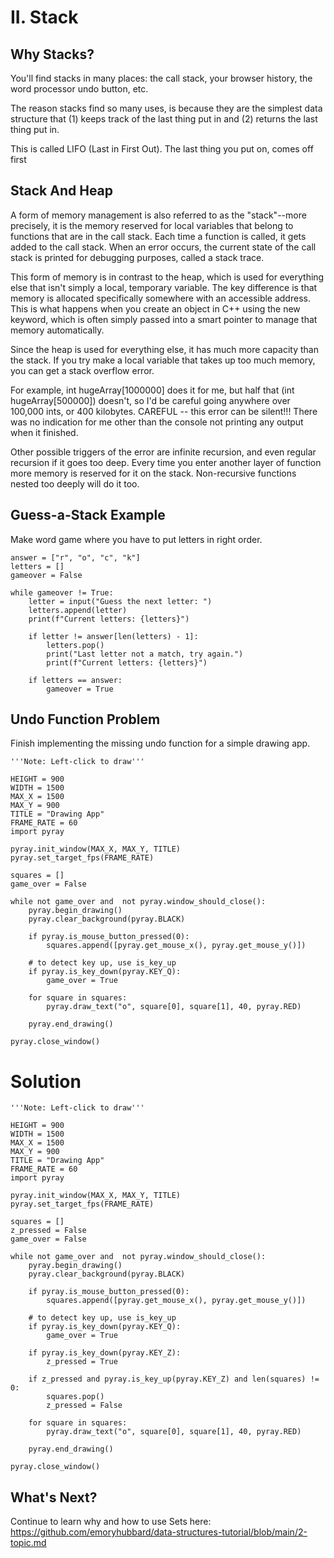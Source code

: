 # II. Stack

## Why Stacks?

<p>You'll find stacks in many places: the call stack, your browser history, the word processor undo button, etc.</p>
<p>The reason stacks find so many uses, is because they are the simplest data structure that (1) keeps track of the last thing put in and (2) returns the last thing put in.</p>
<p>This is called LIFO (Last in First Out). The last thing you put on, comes off first</p>

## Stack And Heap

<p> A form of memory
management is also referred to as the "stack"--more precisely,
it is the memory reserved for local variables that belong to functions
that are in the call stack. Each time a function is called, it gets added to the call stack. When an error occurs, the current state
of the call stack is printed for debugging purposes, called a stack trace.</p>
<p>This form of memory is in contrast to the heap, which is used for everything else that isn't simply a local, temporary variable. The key difference is that memory is allocated specifically somewhere with an accessible address. This is what happens when you create an object in C++ using the new keyword, which is often simply passed into a smart pointer to manage that memory automatically.</p>
<p>Since the heap is used for everything else, it has much more capacity than the stack. If you try make a local variable that takes up too much memory, you can get a stack overflow error.</p>
<p>For example, int hugeArray[1000000] does it for me, but half that
(int hugeArray[500000]) doesn't, so I'd be careful going anywhere
over 100,000 ints, or 400 kilobytes.
CAREFUL -- this error can be silent!!! There was no indication for
me other than the console not printing any output when it finished.</p>
<p>Other possible triggers of the error are infinite recursion, and even regular recursion if it goes too deep. Every time
you enter another layer of function more memory is reserved for it
on the stack. Non-recursive functions nested too deeply will do it too.</p>

## Guess-a-Stack Example

Make word game where you have to put letters in right order.

	answer = ["r", "o", "c", "k"]
	letters = []
	gameover = False

	while gameover != True:
		letter = input("Guess the next letter: ")
		letters.append(letter)
		print(f"Current letters: {letters}")

		if letter != answer[len(letters) - 1]:
			letters.pop()
			print("Last letter not a match, try again.")
			print(f"Current letters: {letters}")

		if letters == answer:
			gameover = True

## Undo Function Problem
Finish implementing the missing undo function for a simple
drawing app.

	'''Note: Left-click to draw'''

	HEIGHT = 900
	WIDTH = 1500
	MAX_X = 1500
	MAX_Y = 900
	TITLE = "Drawing App"
	FRAME_RATE = 60
	import pyray

	pyray.init_window(MAX_X, MAX_Y, TITLE)
	pyray.set_target_fps(FRAME_RATE)

	squares = []
	game_over = False

	while not game_over and  not pyray.window_should_close():
		pyray.begin_drawing()
		pyray.clear_background(pyray.BLACK)

		if pyray.is_mouse_button_pressed(0):
			squares.append([pyray.get_mouse_x(), pyray.get_mouse_y()])
	
		# to detect key up, use is_key_up
		if pyray.is_key_down(pyray.KEY_Q):
			game_over = True

		for square in squares:
			pyray.draw_text("o", square[0], square[1], 40, pyray.RED)
	
		pyray.end_drawing()

	pyray.close_window()

# Solution

	'''Note: Left-click to draw'''

	HEIGHT = 900
	WIDTH = 1500
	MAX_X = 1500
	MAX_Y = 900
	TITLE = "Drawing App"
	FRAME_RATE = 60
	import pyray

	pyray.init_window(MAX_X, MAX_Y, TITLE)
	pyray.set_target_fps(FRAME_RATE)

	squares = []
	z_pressed = False
	game_over = False

	while not game_over and  not pyray.window_should_close():
		pyray.begin_drawing()
		pyray.clear_background(pyray.BLACK)

		if pyray.is_mouse_button_pressed(0):
			squares.append([pyray.get_mouse_x(), pyray.get_mouse_y()])
	
		# to detect key up, use is_key_up
		if pyray.is_key_down(pyray.KEY_Q):
			game_over = True

		if pyray.is_key_down(pyray.KEY_Z):
			z_pressed = True

		if z_pressed and pyray.is_key_up(pyray.KEY_Z) and len(squares) != 0:
			squares.pop()
			z_pressed = False

		for square in squares:
			pyray.draw_text("o", square[0], square[1], 40, pyray.RED)
	
		pyray.end_drawing()

	pyray.close_window()

## What's Next?

Continue to learn why and how to use Sets here: <a href=https://github.com/emoryhubbard/data-structures-tutorial/blob/main/2-topic.md>https://github.com/emoryhubbard/data-structures-tutorial/blob/main/2-topic.md</a>



